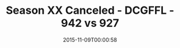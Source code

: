 ---
title: Season XX Canceled - DCGFFL - 942 vs 927
teams_score:
- team: 942
  score:
- team: 927
  score:
mvp: ''
game-ball: ''
season: 11
week:
date: '2015-11-09T00:00:58'
pageid: season-11-playoffs-november-8-2015-942-vs-927
---